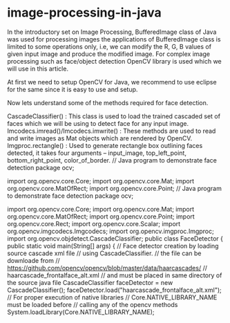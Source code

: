 # image-processing-in-java
In the introductory set on Image Processing, BufferedImage class of Java was used for processing images the applications of BufferedImage class is limited to some operations only, i.e, we can modify the R, G, B values of given input image and produce the modified image. For complex image processing such as face/object detection OpenCV library is used which we will use in this article.

At first we need to setup OpenCV for Java, we recommend to use eclipse for the same since it is easy to use and setup.

Now lets understand some of the methods required for face detection.

CascadeClassifier() : This class is used to load the trained cascaded set of faces which we will be using to detect face for any input image.
Imcodecs.imread()/Imcodecs.imwrite() : These methods are used to read and write images as Mat objects which are rendered by OpenCV.
Imgproc.rectangle() : Used to generate rectangle box outlining faces detected, it takes four arguments – input_image, top_left_point, bottom_right_point, color_of_border.
// Java program to demonstrate face detection 
package ocv; 
  
import org.opencv.core.Core; 
import org.opencv.core.Mat; 
import org.opencv.core.MatOfRect; 
import org.opencv.core.Point; 
// Java program to demonstrate face detection 
package ocv; 
  
import org.opencv.core.Core; 
import org.opencv.core.Mat; 
import org.opencv.core.MatOfRect; 
import org.opencv.core.Point; 
import org.opencv.core.Rect; 
import org.opencv.core.Scalar; 
import org.opencv.imgcodecs.Imgcodecs; 
import org.opencv.imgproc.Imgproc; 
import org.opencv.objdetect.CascadeClassifier;
public class FaceDetector 
{ 
    public static void main(String[] args) 
    { 
  // Face detector creation by loading source cascade xml file 
        // using CascadeClassifier. 
        // the file can be downloade from 
        // https://github.com/opencv/opencv/blob/master/data/haarcascades/ 
        // haarcascade_frontalface_alt.xml 
        // and must be placed in same directory of the source java file 
        CascadeClassifier faceDetector = new CascadeClassifier(); 
        faceDetector.load("haarcascade_frontalface_alt.xml"); 
        // For proper execution of native libraries 
        // Core.NATIVE_LIBRARY_NAME must be loaded before 
        // calling any of the opencv methods 
        System.loadLibrary(Core.NATIVE_LIBRARY_NAME); 
  
